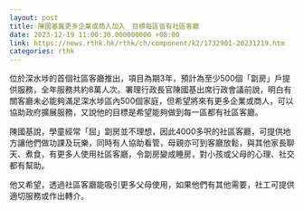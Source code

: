 ```yaml
---
layout: post
title: 陳國基冀更多企業或商人加入　目標每區皆有社區客廳
date: 2023-12-19 11:00:30.000000000 +08:00
link: https://news.rthk.hk/rthk/ch/component/k2/1732901-20231219.htm
categories: rthk
---
```


位於深水埗的首個社區客廳推出，項目為期3年，預計為至少500個「劏房」戶提供服務，全年服務共約8萬人次。署理行政長官陳國基出席行政會議前說，明白有關客廳未必能夠滿足深水埗區內500個家庭，但希望將來有更多企業或商人，可以協助政府擴展服務，又說他的目標是希望能夠做到每一區都有社區客廳。

陳國基說，學童經常「屈」劏房並不理想，因此4000多呎的社區客廳，可提供地方讓他們做功課及玩樂，同時有人協助看管，母親亦可到客廳放鬆，與其他家長聊天、煮食，有更多人使用社區客廳，令劏房變成睡房，對小孩或父母的心理、社交都有幫助。

他又希望，透過社區客廳能吸引更多父母使用，如果他們有其他需要，社工可提供適切服務或作出轉介。
